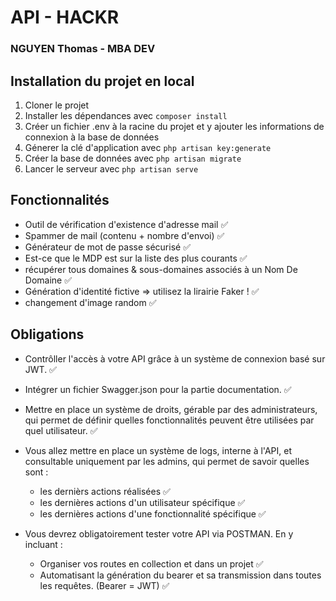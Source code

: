 # API - HACKR
### NGUYEN Thomas - MBA DEV

## Installation du projet en local

1. Cloner le projet
2. Installer les dépendances avec ```composer install```
3. Créer un fichier .env à la racine du projet et y ajouter les informations de connexion à la base de données
4. Génerer la clé d'application avec ```php artisan key:generate```
5. Créer la base de données avec ```php artisan migrate```
6. Lancer le serveur avec ```php artisan serve```

## Fonctionnalités

* Outil de vérification d'existence d'adresse mail ✅
* Spammer de mail (contenu + nombre d'envoi) ✅
* Générateur de mot de passe sécurisé ✅
* Est-ce que le MDP est sur la liste des plus courants ✅
* récupérer tous domaines & sous-domaines associés à un Nom De Domaine ✅
* Génération d'identité fictive => utilisez la lirairie Faker ! ✅
* changement d'image random ✅

## Obligations

* Contrôller l'accès à votre API grâce à un système de connexion basé sur JWT. ✅
* Intégrer un fichier Swagger.json pour la partie documentation. ✅
* Mettre en place un système de droits, gérable par des administrateurs, qui permet de définir quelles fonctionnalités peuvent être utilisées par quel utilisateur. ✅
* Vous allez mettre en place un système de logs, interne à l'API, et consultable uniquement par les admins, qui permet de savoir quelles sont :

  - les dernièrs actions réalisées ✅
  - les dernières actions d'un utilisateur spécifique ✅
  - les dernières actions d'une fonctionnalité spécifique ✅

* Vous devrez obligatoirement tester votre API via POSTMAN. En y incluant :

  - Organiser vos routes en collection et dans un projet ✅
  - Automatisant la génération du bearer et sa transmission dans toutes les requêtes. (Bearer = JWT) ✅

